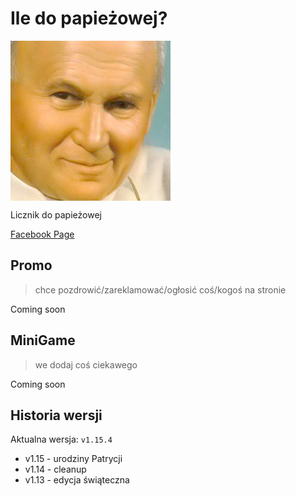 # Ile do papieżowej?
<img align="center" src="media/icon_256.png" alt="papież">

Licznik do papieżowej

[Facebook Page](https://www.facebook.com/iledopapiezowej)

## Promo
> chce pozdrowić/zareklamować/ogłosić coś/kogoś na stronie

Coming soon

## MiniGame
> we dodaj coś ciekawego

Coming soon

## Historia wersji
Aktualna wersja: `v1.15.4`
- v1.15 - urodziny Patrycji
- v1.14 - cleanup
- v1.13 - edycja świąteczna
